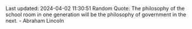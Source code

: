 Last updated: 2024-04-02 11:30:51
Random Quote: The philosophy of the school room in one generation will be the philosophy of government in the next. - Abraham Lincoln